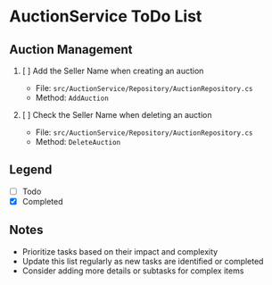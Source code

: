 # AuctionService ToDo List

## Auction Management
1. [ ] Add the Seller Name when creating an auction
   - File: `src/AuctionService/Repository/AuctionRepository.cs`
   - Method: `AddAuction`

2. [ ] Check the Seller Name when deleting an auction
   - File: `src/AuctionService/Repository/AuctionRepository.cs`
   - Method: `DeleteAuction`

## Legend
- [ ] Todo
- [x] Completed

## Notes
- Prioritize tasks based on their impact and complexity
- Update this list regularly as new tasks are identified or completed
- Consider adding more details or subtasks for complex items
